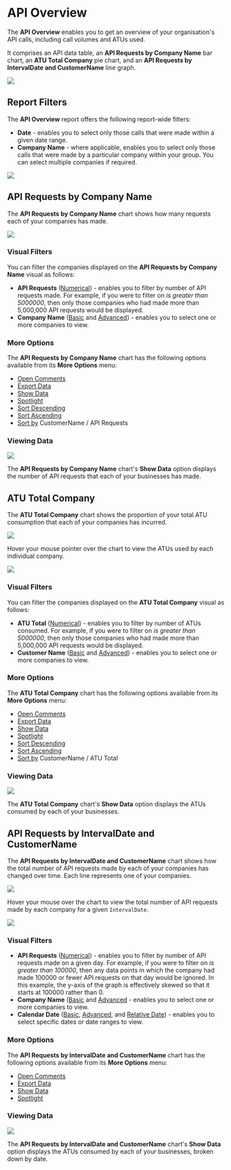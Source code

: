 # API Overview

The **API Overview** enables you to get an overview of your organisation's API calls, including call volumes and ATUs used. 

It comprises an API data table, an **API Requests by Company Name** bar chart, an **ATU Total Company** pie chart, and an **API Requests by IntervalDate and CustomerName** line graph. 

<a href="../images/reports/api.png" target="_blank">
    <img src="../images/reports/api.png"/>
</a>

## Report Filters

The **API Overview** report offers the following report-wide filters:

* **Date** - enables you to select only those calls that were made within a given date range.
* **Company Name** - where applicable, enables you to select only those calls that were made by a particular company within your group. You can select multiple companies if required.

<a href="../images/reports/api-left-filter.png" target="_blank">
    <img src="../images/reports/api-left-filter.png"/>
</a>

## API Requests by Company Name

The **API Requests by Company Name** chart shows how many requests each of your companies has made.

<a href="../images/reports/api-custname.png" target="_blank">
    <img src="../images/reports/api-custname.png"/>
</a>

### Visual Filters

You can filter the companies displayed on the **API Requests by Company Name** visual as follows: 

* **API Requests** ([Numerical](/reports/filters-options.html#using-numerical-filters)) - enables you to filter by number of API requests made. For example, if you were to filter on *is greater than 5000000*, then only those companies who had made more than 5,000,000 API requests would be displayed.
* **Company Name** ([Basic](/reports/filters-options.html#using-basic-filters) and [Advanced](/reports/filters-options.html#using-advanced-filters)) - enables you to select one or more companies to view.

### More Options

The **API Requests by Company Name** chart has the following options available from its **More Options** menu:

* [Open Comments](/reports/filters-options.html#open-comments)
* [Export Data](/reports/filters-options.html#export-data)
* [Show Data](/reports/filters-options.html#show-data)
* [Spotlight](/reports/filters-options.html#spotlight)
* [Sort Descending](/reports/filters-options.html#sort-descending--ascending--sort-by)
* [Sort Ascending](/reports/filters-options.html#sort-descending--ascending--sort-by)
* [Sort by](/reports/filters-options.html#sort-descending--ascending--sort-by) CustomerName / API Requests

### Viewing Data

<a href="../images/reports/api-custname-data.png" target="_blank">
    <img src="../images/reports/api-custname-data.png"/>
</a>

The **API Requests by Company Name** chart's **Show Data** option displays the number of API requests that each of your businesses has made.

## ATU Total Company

The **ATU Total Company** chart shows the proportion of your total ATU consumption that each of your companies has incurred.

<a href="../images/reports/api-atu.png" target="_blank">
    <img src="../images/reports/api-atu.png"/>
</a>

Hover your mouse pointer over the chart to view the ATUs used by each individual company.

<a href="../images/reports/api-atu-highlight.png" target="_blank">
    <img src="../images/reports/api-atu-highlight.png"/>
</a>

### Visual Filters

You can filter the companies displayed on the **ATU Total Company** visual as follows: 

* **ATU Total** ([Numerical](/reports/filters-options.html#using-numerical-filters)) - enables you to filter by number of ATUs consumed. For example, if you were to filter on *is greater than 5000000*, then only those companies who had made more than 5,000,000 API requests would be displayed.
* **Customer Name** ([Basic](/reports/filters-options.html#using-basic-filters) and [Advanced](/reports/filters-options.html#using-advanced-filters)) - enables you to select one or more companies to view.

### More Options

The **ATU Total Company** chart has the following options available from its **More Options** menu:

* [Open Comments](/reports/filters-options.html#open-comments)
* [Export Data](/reports/filters-options.html#export-data)
* [Show Data](/reports/filters-options.html#show-data)
* [Spotlight](/reports/filters-options.html#spotlight)
* [Sort Descending](/reports/filters-options.html#sort-descending--ascending--sort-by)
* [Sort Ascending](/reports/filters-options.html#sort-descending--ascending--sort-by)
* [Sort by](/reports/filters-options.html#sort-descending--ascending--sort-by) CustomerName / ATU Total

### Viewing Data

<a href="../images/reports/api-atu-data.png" target="_blank">
    <img src="../images/reports/api-atu-data.png"/>
</a>

The **ATU Total Company** chart's **Show Data** option displays the ATUs consumed by each of your businesses.

## API Requests by IntervalDate and CustomerName

The **API Requests by IntervalDate and CustomerName** chart shows how the total number of API requests made by each of your companies has changed over time. Each line represents one of your companies.

<a href="../images/reports/api-requests.png" target="_blank">
    <img src="../images/reports/api-requests.png"/>
</a>

Hover your mouse over the chart to view the total number of API requests made by each company for a given `IntervalDate`.

<a href="../images/reports/api-requests-highlight.png" target="_blank">
    <img src="../images/reports/api-requests-highlight.png"/>
</a>

### Visual Filters

* **API Requests** ([Numerical](/reports/filters-options.html#using-numerical-filters)) - enables you to filter by number of API requests made on a given day. For example, if you were to filter on *is greater than 100000*, then any data points in which the company had made 100000 or fewer API requests on that day would be ignored. In this example, the y-axis of the graph is effectively skewed so that it starts at 100000 rather than 0.
* **Company Name** ([Basic](/reports/filters-options.html#using-basic-filters) and [Advanced](/reports/filters-options.html#using-advanced-filters) - enables you to select one or more companies to view.
* **Calendar Date** ([Basic](/reports/filters-options.html#using-basic-filters), [Advanced](/reports/filters-options.html#using-advanced-filters), and [Relative Date](/reports/filters-options.html#using-relative-date-filters)) - enables you to select specific dates or date ranges to view. 

### More Options

The **API Requests by IntervalDate and CustomerName** chart has the following options available from its **More Options** menu:

* [Open Comments](/reports/filters-options.html#open-comments)
* [Export Data](/reports/filters-options.html#export-data)
* [Show Data](/reports/filters-options.html#show-data)
* [Spotlight](/reports/filters-options.html#spotlight)

### Viewing Data

<a href="../images/reports/api-requests-data.png" target="_blank">
    <img src="../images/reports/api-requests-data.png"/>
</a>

The **API Requests by IntervalDate and CustomerName** chart's **Show Data** option displays the ATUs consumed by each of your businesses, broken down by date.